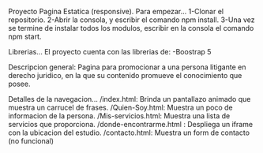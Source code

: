 Proyecto Pagina Estatica (responsive).
Para empezar...
1-Clonar el repositorio.
2-Abrir la consola, y escribir el comando npm install.
3-Una vez se termine de instalar todos los modulos, escribir en la consola el comando npm start.

Librerias...
El proyecto cuenta con las librerias de:
-Boostrap 5

Descripcion general:
Pagina para promocionar a una persona litigante en derecho juridico, en la que su contenido promueve el conocimiento que posee.

Detalles de la navegacion...
/index.html: Brinda un pantallazo animado que muestra un carrucel de frases.
/Quien-Soy.html: Muestra un poco de informacion de la persona.
/Mis-servicios.html: Muestra una lista de servicios que proporciona.
/donde-encontrarme.html : Despliega un iframe con la ubicacion del estudio.
/contacto.html: Muestra un form de contacto (no funcional)




